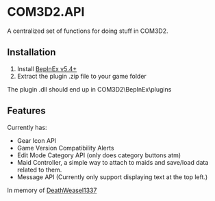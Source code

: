 # COM3D2.API
A centralized set of functions for doing stuff in COM3D2.

## Installation
1. Install [BepInEx v5.4+](https://github.com/BepInEx/BepInEx/releases)
2. Extract the plugin .zip file to your game folder

The plugin .dll should end up in COM3D2\BepInEx\plugins

## Features
Currently has:
- Gear Icon API
- Game Version Compatibility Alerts
- Edit Mode Category API (only does category buttons atm)
- Maid Controller, a simple way to attach to maids and save/load data related to them.
- Message API (Currently only support displaying text at the top left.)

In memory of [DeathWeasel1337](https://github.com/DeathWeasel1337/COM3D2_Plugins)
